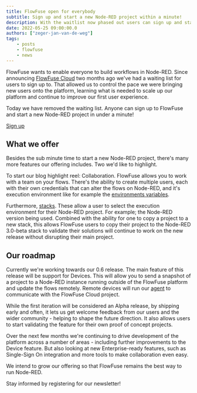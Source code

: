 ```yaml
---
title: FlowFuse open for everybody
subtitle: Sign up and start a new Node-RED project within a minute!
description: With the waitlist now phased out users can sign up and start using FlowFuse right away and start developing on new projects.
date: 2022-05-25 09:00:00.0
authors: ["zeger-jan-van-de-weg"]
tags:
    - posts
    - flowfuse
    - news
---
```


FlowFuse wants to enable everyone to build workflows in Node-RED. Since announcing
[FlowFuse Cloud](https://flowforge.com/blog/2022/02/announcing-flowforge-cloud/)
two months ago we've had a waiting list for users to sign up to. That allowed us
to control the pace we were bringing new users onto the platform, learning what
is needed to scale up our platform and continue to improve our first user experience.

Today we have removed the waiting list. Anyone can sign up to FlowFuse and start a
new Node-RED project in under a minute!

<!--more-->

<div class="max-w-md m-auto">
  <a class="ff-btn ff-btn--primary" href="https://app.flowforge.com/account/create">Sign up</a>
</div>

## What we offer

Besides the sub minute time to start a new Node-RED project, there's many more
features our offering includes. Two we'd like to highlight.

To start our blog highlight reel: Collaboration. FlowFuse allows you to work
with a team on your flows. There's the ability to create multiple users, each
with their own credentials that can alter the flows on Node-RED, and it's
execution environment like for example the [environments variables](https://flowforge.com/docs/user/envvar/).

Furthermore, [stacks](https://flowforge.com/docs/user/changestack). These allow
a user to select the execution environment for their Node-RED project. For example; the
Node-RED version being used. Combined with the ability for one to copy a project
to a new stack, this allows FlowFuse users to copy their project to the Node-RED
3.0-beta stack to validate their solutions will continue to work on the new release
without disrupting their main project.

## Our roadmap

Currently we're working towards our 0.6 release. The main feature of this release
will be support for Devices. This will allow you to send a snapshot of a project
to a Node-RED instance running outside of the FlowFuse platform and update the flows
remotely. Remote devices will run our [agent](https://github.com/FlowFuse/flowforge-device-agent)
to communicate with the FlowFuse Cloud project.

While the first iteration will be considered an Alpha release, by shipping early and often, it lets us get
welcome feedback from our users and the wider community - helping to shape the future direction.
It also allows users to start validating the feature for their own proof of concept projects.

Over the next few months we're continuing to drive development of the platform
across a number of areas - including further improvements to the Device feature.
But also looking at new Enterprise-ready features, such as Single-Sign On integration
and more tools to make collaboration even easy.

We intend to grow our offering so that FlowFuse remains the best way to run
Node-RED.

Stay informed by registering for our newsletter!
